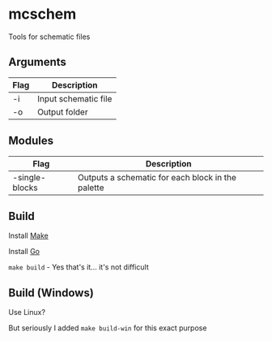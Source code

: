 mcschem
=======

Tools for schematic files

Arguments
---------

| Flag | Description          |
|------|----------------------|
| -i   | Input schematic file |
| -o   | Output folder        |

Modules
-------

| Flag           | Description                                       |
|----------------|---------------------------------------------------|
| -single-blocks | Outputs a schematic for each block in the palette |

Build
-----

Install [Make](https://www.gnu.org/software/make)

Install [Go](https://go.dev)

`make build` - Yes that's it... it's not difficult

Build (Windows)
---------------

Use Linux?

But seriously I added `make build-win` for this exact purpose
